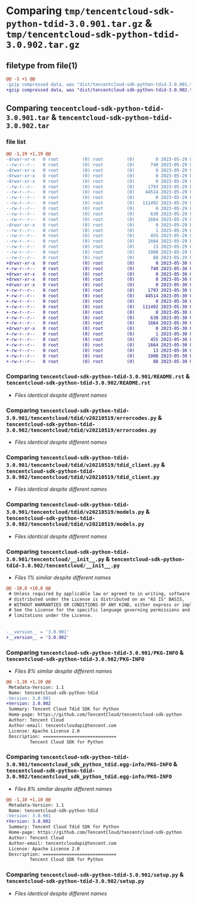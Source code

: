 # Comparing `tmp/tencentcloud-sdk-python-tdid-3.0.901.tar.gz` & `tmp/tencentcloud-sdk-python-tdid-3.0.902.tar.gz`

## filetype from file(1)

```diff
@@ -1 +1 @@
-gzip compressed data, was "dist/tencentcloud-sdk-python-tdid-3.0.901.tar", last modified: Mon May 29 02:37:56 2023, max compression
+gzip compressed data, was "dist/tencentcloud-sdk-python-tdid-3.0.902.tar", last modified: Tue May 30 00:33:42 2023, max compression
```

## Comparing `tencentcloud-sdk-python-tdid-3.0.901.tar` & `tencentcloud-sdk-python-tdid-3.0.902.tar`

### file list

```diff
@@ -1,19 +1,19 @@
-drwxr-xr-x   0 root         (0) root         (0)        0 2023-05-29 02:37:56.000000 tencentcloud-sdk-python-tdid-3.0.901/
--rw-r--r--   0 root         (0) root         (0)      740 2023-05-29 02:37:55.000000 tencentcloud-sdk-python-tdid-3.0.901/README.rst
-drwxr-xr-x   0 root         (0) root         (0)        0 2023-05-29 02:37:56.000000 tencentcloud-sdk-python-tdid-3.0.901/tencentcloud/
-drwxr-xr-x   0 root         (0) root         (0)        0 2023-05-29 02:37:56.000000 tencentcloud-sdk-python-tdid-3.0.901/tencentcloud/tdid/
-drwxr-xr-x   0 root         (0) root         (0)        0 2023-05-29 02:37:56.000000 tencentcloud-sdk-python-tdid-3.0.901/tencentcloud/tdid/v20210519/
--rw-r--r--   0 root         (0) root         (0)     1793 2023-05-29 02:37:55.000000 tencentcloud-sdk-python-tdid-3.0.901/tencentcloud/tdid/v20210519/errorcodes.py
--rw-r--r--   0 root         (0) root         (0)    44514 2023-05-29 02:37:55.000000 tencentcloud-sdk-python-tdid-3.0.901/tencentcloud/tdid/v20210519/tdid_client.py
--rw-r--r--   0 root         (0) root         (0)        0 2023-05-29 02:37:55.000000 tencentcloud-sdk-python-tdid-3.0.901/tencentcloud/tdid/v20210519/__init__.py
--rw-r--r--   0 root         (0) root         (0)   111492 2023-05-29 02:37:55.000000 tencentcloud-sdk-python-tdid-3.0.901/tencentcloud/tdid/v20210519/models.py
--rw-r--r--   0 root         (0) root         (0)        0 2023-05-29 02:37:55.000000 tencentcloud-sdk-python-tdid-3.0.901/tencentcloud/tdid/__init__.py
--rw-r--r--   0 root         (0) root         (0)      630 2023-05-29 02:37:55.000000 tencentcloud-sdk-python-tdid-3.0.901/tencentcloud/__init__.py
--rw-r--r--   0 root         (0) root         (0)     1664 2023-05-29 02:37:56.000000 tencentcloud-sdk-python-tdid-3.0.901/PKG-INFO
-drwxr-xr-x   0 root         (0) root         (0)        0 2023-05-29 02:37:56.000000 tencentcloud-sdk-python-tdid-3.0.901/tencentcloud_sdk_python_tdid.egg-info/
--rw-r--r--   0 root         (0) root         (0)        1 2023-05-29 02:37:56.000000 tencentcloud-sdk-python-tdid-3.0.901/tencentcloud_sdk_python_tdid.egg-info/dependency_links.txt
--rw-r--r--   0 root         (0) root         (0)      455 2023-05-29 02:37:56.000000 tencentcloud-sdk-python-tdid-3.0.901/tencentcloud_sdk_python_tdid.egg-info/SOURCES.txt
--rw-r--r--   0 root         (0) root         (0)     1664 2023-05-29 02:37:56.000000 tencentcloud-sdk-python-tdid-3.0.901/tencentcloud_sdk_python_tdid.egg-info/PKG-INFO
--rw-r--r--   0 root         (0) root         (0)       13 2023-05-29 02:37:56.000000 tencentcloud-sdk-python-tdid-3.0.901/tencentcloud_sdk_python_tdid.egg-info/top_level.txt
--rw-r--r--   0 root         (0) root         (0)     1008 2023-05-29 02:37:55.000000 tencentcloud-sdk-python-tdid-3.0.901/setup.py
--rw-r--r--   0 root         (0) root         (0)       88 2023-05-29 02:37:56.000000 tencentcloud-sdk-python-tdid-3.0.901/setup.cfg
+drwxr-xr-x   0 root         (0) root         (0)        0 2023-05-30 00:33:42.000000 tencentcloud-sdk-python-tdid-3.0.902/
+-rw-r--r--   0 root         (0) root         (0)      740 2023-05-30 00:33:42.000000 tencentcloud-sdk-python-tdid-3.0.902/README.rst
+drwxr-xr-x   0 root         (0) root         (0)        0 2023-05-30 00:33:42.000000 tencentcloud-sdk-python-tdid-3.0.902/tencentcloud/
+drwxr-xr-x   0 root         (0) root         (0)        0 2023-05-30 00:33:42.000000 tencentcloud-sdk-python-tdid-3.0.902/tencentcloud/tdid/
+drwxr-xr-x   0 root         (0) root         (0)        0 2023-05-30 00:33:42.000000 tencentcloud-sdk-python-tdid-3.0.902/tencentcloud/tdid/v20210519/
+-rw-r--r--   0 root         (0) root         (0)     1793 2023-05-30 00:33:42.000000 tencentcloud-sdk-python-tdid-3.0.902/tencentcloud/tdid/v20210519/errorcodes.py
+-rw-r--r--   0 root         (0) root         (0)    44514 2023-05-30 00:33:42.000000 tencentcloud-sdk-python-tdid-3.0.902/tencentcloud/tdid/v20210519/tdid_client.py
+-rw-r--r--   0 root         (0) root         (0)        0 2023-05-30 00:33:42.000000 tencentcloud-sdk-python-tdid-3.0.902/tencentcloud/tdid/v20210519/__init__.py
+-rw-r--r--   0 root         (0) root         (0)   111492 2023-05-30 00:33:42.000000 tencentcloud-sdk-python-tdid-3.0.902/tencentcloud/tdid/v20210519/models.py
+-rw-r--r--   0 root         (0) root         (0)        0 2023-05-30 00:33:42.000000 tencentcloud-sdk-python-tdid-3.0.902/tencentcloud/tdid/__init__.py
+-rw-r--r--   0 root         (0) root         (0)      630 2023-05-30 00:33:42.000000 tencentcloud-sdk-python-tdid-3.0.902/tencentcloud/__init__.py
+-rw-r--r--   0 root         (0) root         (0)     1664 2023-05-30 00:33:42.000000 tencentcloud-sdk-python-tdid-3.0.902/PKG-INFO
+drwxr-xr-x   0 root         (0) root         (0)        0 2023-05-30 00:33:42.000000 tencentcloud-sdk-python-tdid-3.0.902/tencentcloud_sdk_python_tdid.egg-info/
+-rw-r--r--   0 root         (0) root         (0)        1 2023-05-30 00:33:42.000000 tencentcloud-sdk-python-tdid-3.0.902/tencentcloud_sdk_python_tdid.egg-info/dependency_links.txt
+-rw-r--r--   0 root         (0) root         (0)      455 2023-05-30 00:33:42.000000 tencentcloud-sdk-python-tdid-3.0.902/tencentcloud_sdk_python_tdid.egg-info/SOURCES.txt
+-rw-r--r--   0 root         (0) root         (0)     1664 2023-05-30 00:33:42.000000 tencentcloud-sdk-python-tdid-3.0.902/tencentcloud_sdk_python_tdid.egg-info/PKG-INFO
+-rw-r--r--   0 root         (0) root         (0)       13 2023-05-30 00:33:42.000000 tencentcloud-sdk-python-tdid-3.0.902/tencentcloud_sdk_python_tdid.egg-info/top_level.txt
+-rw-r--r--   0 root         (0) root         (0)     1008 2023-05-30 00:33:42.000000 tencentcloud-sdk-python-tdid-3.0.902/setup.py
+-rw-r--r--   0 root         (0) root         (0)       88 2023-05-30 00:33:42.000000 tencentcloud-sdk-python-tdid-3.0.902/setup.cfg
```

### Comparing `tencentcloud-sdk-python-tdid-3.0.901/README.rst` & `tencentcloud-sdk-python-tdid-3.0.902/README.rst`

 * *Files identical despite different names*

### Comparing `tencentcloud-sdk-python-tdid-3.0.901/tencentcloud/tdid/v20210519/errorcodes.py` & `tencentcloud-sdk-python-tdid-3.0.902/tencentcloud/tdid/v20210519/errorcodes.py`

 * *Files identical despite different names*

### Comparing `tencentcloud-sdk-python-tdid-3.0.901/tencentcloud/tdid/v20210519/tdid_client.py` & `tencentcloud-sdk-python-tdid-3.0.902/tencentcloud/tdid/v20210519/tdid_client.py`

 * *Files identical despite different names*

### Comparing `tencentcloud-sdk-python-tdid-3.0.901/tencentcloud/tdid/v20210519/models.py` & `tencentcloud-sdk-python-tdid-3.0.902/tencentcloud/tdid/v20210519/models.py`

 * *Files identical despite different names*

### Comparing `tencentcloud-sdk-python-tdid-3.0.901/tencentcloud/__init__.py` & `tencentcloud-sdk-python-tdid-3.0.902/tencentcloud/__init__.py`

 * *Files 1% similar despite different names*

```diff
@@ -10,8 +10,8 @@
 # Unless required by applicable law or agreed to in writing, software
 # distributed under the License is distributed on an "AS IS" BASIS,
 # WITHOUT WARRANTIES OR CONDITIONS OF ANY KIND, either express or implied.
 # See the License for the specific language governing permissions and
 # limitations under the License.
 
 
-__version__ = '3.0.901'
+__version__ = '3.0.902'
```

### Comparing `tencentcloud-sdk-python-tdid-3.0.901/PKG-INFO` & `tencentcloud-sdk-python-tdid-3.0.902/PKG-INFO`

 * *Files 8% similar despite different names*

```diff
@@ -1,10 +1,10 @@
 Metadata-Version: 1.1
 Name: tencentcloud-sdk-python-tdid
-Version: 3.0.901
+Version: 3.0.902
 Summary: Tencent Cloud Tdid SDK for Python
 Home-page: https://github.com/TencentCloud/tencentcloud-sdk-python
 Author: Tencent Cloud
 Author-email: tencentcloudapi@tencent.com
 License: Apache License 2.0
 Description: ============================
         Tencent Cloud SDK for Python
```

### Comparing `tencentcloud-sdk-python-tdid-3.0.901/tencentcloud_sdk_python_tdid.egg-info/PKG-INFO` & `tencentcloud-sdk-python-tdid-3.0.902/tencentcloud_sdk_python_tdid.egg-info/PKG-INFO`

 * *Files 8% similar despite different names*

```diff
@@ -1,10 +1,10 @@
 Metadata-Version: 1.1
 Name: tencentcloud-sdk-python-tdid
-Version: 3.0.901
+Version: 3.0.902
 Summary: Tencent Cloud Tdid SDK for Python
 Home-page: https://github.com/TencentCloud/tencentcloud-sdk-python
 Author: Tencent Cloud
 Author-email: tencentcloudapi@tencent.com
 License: Apache License 2.0
 Description: ============================
         Tencent Cloud SDK for Python
```

### Comparing `tencentcloud-sdk-python-tdid-3.0.901/setup.py` & `tencentcloud-sdk-python-tdid-3.0.902/setup.py`

 * *Files identical despite different names*

